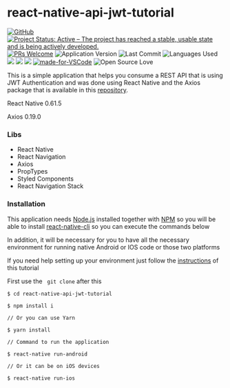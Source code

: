 # react-native-api-jwt-tutorial

[![GitHub](https://img.shields.io/github/license/mashape/apistatus.svg)](https://github.com/tadeumx1/react-native-api-jwt-tutorial/blob/master/LICENSE) [![Project Status: Active – The project has reached a stable, usable state and is being actively developed.](https://www.repostatus.org/badges/latest/active.svg)](https://www.repostatus.org/#active) [![PRs Welcome](https://img.shields.io/badge/PRs-welcome-brightgreen.svg?style=flat-square)](http://makeapullrequest.com)  ![Application Version](https://img.shields.io/github/package-json/v/tadeumx1/react-native-api-jwt-tutorial.svg) ![Last Commit](https://img.shields.io/github/last-commit/tadeumx1/react-native-api-jwt-tutorial.svg?color=red) ![Languages Used](https://img.shields.io/github/languages/top/tadeumx1/react-native-api-jwt-tutorial.svg?color=yellow) ![](https://img.shields.io/github/languages/count/tadeumx1/react-native-api-jwt-tutorial.svg?color=lightgrey) ![](https://img.shields.io/github/languages/code-size/tadeumx1/react-native-api-jwt-tutorial.svg) ![](https://img.shields.io/github/repo-size/tadeumx1/react-native-api-jwt-tutorial.svg?color=blueviolet) [![made-for-VSCode](https://img.shields.io/badge/Made%20for-VSCode-1f425f.svg)](https://code.visualstudio.com/) ![Open Source Love](https://badges.frapsoft.com/os/v1/open-source.svg?v=103)

This is a simple application that helps you consume a REST API that is using JWT Authentication and was done using React Native and the Axios package that is available in this [repository](https://github.com/axios/axios).

React Native 0.61.5
 
Axios 0.19.0

### Libs

- React Native
- React Navigation
- Axios
- PropTypes
- Styled Components
- React Navigation Stack

### Installation

This application needs [Node.js](https://nodejs.org/) installed together with [NPM](https://www.npmjs.com/get-npm) so you will be able to install [ react-native-cli](https://www.npmjs.com/package/react-native-cli) so you can execute the commands below

In addition, it will be necessary for you to have all the necessary environment for running native Android or IOS code or those two platforms

If you need help setting up your environment just follow the [instructions](https://docs.rocketseat.dev/ambiente-react-native/introducao) of this tutorial

First use the `` git clone`` after this

```
$ cd react-native-api-jwt-tutorial

$ npm install i 

// Or you can use Yarn

$ yarn install

// Command to run the application

$ react-native run-android

// Or it can be on iOS devices

$ react-native run-ios
```
